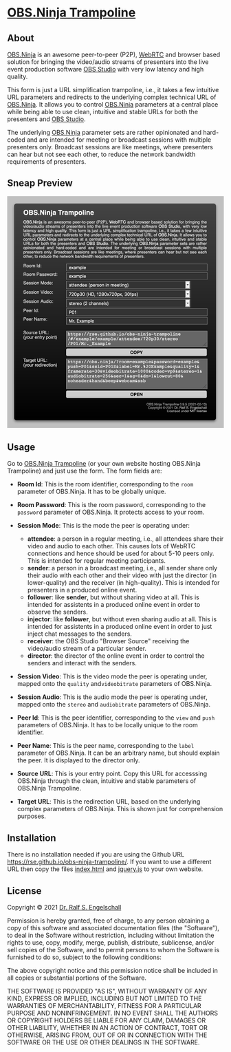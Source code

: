 
[OBS.Ninja Trampoline](https://rse.github.io/obs-ninja-trampoline/)
===================================================================

About
-----

[OBS.Ninja](https://obs.ninja) is an awesome peer-to-peer (P2P),
[WebRTC](https://webrtc.org/) and browser based solution for bringing
the video/audio streams of presenters into the live event production
software [OBS Studio](https://obsproject.com) with very low latency and
high quality.

This form is just a URL simplification trampoline, i.e., it takes a
few intuitive URL parameters and redirects to the underlying complex
technical URL of [OBS.Ninja](https://obs.ninja). It allows you to
control [OBS.Ninja](https://obs.ninja) parameters at a central place
while being able to use clean, intuitive and stable URLs for both the
presenters and [OBS Studio](https://obsproject.com).

The underlying [OBS.Ninja](https://obs.ninja) parameter sets are rather
opinionated and hard-coded and are intended for meeting or broadcast
sessions with multiple presenters only. Broadcast sessions are like
meetings, where presenters can hear but not see each other, to reduce
the network bandwidth requirements of presenters.

Sneap Preview
-------------

![OBS.Ninja Trampoline](screenshot.png)

Usage
-----

Go to [OBS.Ninja Trampoline](https://rse.github.io/obs-ninja-trampoline/)
(or your own website hosting OBS.Ninja Trampoline) and just use the form.
The form fields are:

- **Room Id**:
  This is the room identifier, corresponding to the `room` parameter of
  OBS.Ninja. It has to be globally unique.

- **Room Password**:
  This is the room password, corresponding to the `password` parameter of
  OBS.Ninja. It protects access to your room.

- **Session Mode**:
  This is the mode the peer is operating under:
  - **attendee**:
    a person in a regular meeting, i.e., all attendees share their video
    and audio to each other. This causes lots of WebRTC connections and
    hence should be used for about 5-10 peers only. This is intended for
    regular meeting participants.
  - **sender**:
    a person in a broadcast meeting, i.e., all sender share only their
    audio with each other and their video with just the director (in
    lower-quality) and the receiver (in high-quality). This is intended
    for presenters in a produced online event.
  - **follower**:
    like **sender**, but without sharing video at all. This is intended
    for assistents in a produced online event in order to observe the
    senders.
  - **injector**:
    like **follower**, but without even sharing audio at all. This is
    intended for assistents in a produced online event in order to just
    inject chat messages to the senders.
  - **receiver**:
    the OBS Studio "Browser Source" receiving the video/audio stream
    of a particular sender.
  - **director**:
    the director of the online event in order to control
    the senders and interact with the senders.

- **Session Video**:
  This is the video mode the peer is operating under, mapped onto the
  `quality` and`videobitrate` parameters of OBS.Ninja.

- **Session Audio**:
  This is the audio mode the peer is operating under, mapped onto the
  `stereo` and `audiobitrate` parameters of OBS.Ninja.

- **Peer Id**:
  This is the peer identifier, corresponding to the `view` and `push`
  parameters of OBS.Ninja. It has to be locally unique to the room identifier.

- **Peer Name**:
  This is the peer name, corresponding to the `label` parameter of
  OBS.Ninja. It can be an arbitrary name, but should explain the peer.
  It is displayed to the director only.

- **Source URL**:
  This is your entry point.
  Copy this URL for accesssing OBS.Ninja through the clean, intuitive
  and stable parameters of OBS.Ninja Trampoline.

- **Target URL**:
  This is the redirection URL, based on the underlying complex parameters
  of OBS.Ninja. This is shown just for comprehension purposes.

Installation
------------

There is no installation needed if you are using the Github URL
https://rse.github.io/obs-ninja-trampoline/. If you want to
use a different URL then copy the files [index.html](index.html)
and [jquery.js](jquery.js) to your own website.

License
-------

Copyright &copy; 2021 [Dr. Ralf S. Engelschall](http://engelschall.com/)

Permission is hereby granted, free of charge, to any person obtaining
a copy of this software and associated documentation files (the
"Software"), to deal in the Software without restriction, including
without limitation the rights to use, copy, modify, merge, publish,
distribute, sublicense, and/or sell copies of the Software, and to
permit persons to whom the Software is furnished to do so, subject to
the following conditions:

The above copyright notice and this permission notice shall be included
in all copies or substantial portions of the Software.

THE SOFTWARE IS PROVIDED "AS IS", WITHOUT WARRANTY OF ANY KIND,
EXPRESS OR IMPLIED, INCLUDING BUT NOT LIMITED TO THE WARRANTIES OF
MERCHANTABILITY, FITNESS FOR A PARTICULAR PURPOSE AND NONINFRINGEMENT.
IN NO EVENT SHALL THE AUTHORS OR COPYRIGHT HOLDERS BE LIABLE FOR ANY
CLAIM, DAMAGES OR OTHER LIABILITY, WHETHER IN AN ACTION OF CONTRACT,
TORT OR OTHERWISE, ARISING FROM, OUT OF OR IN CONNECTION WITH THE
SOFTWARE OR THE USE OR OTHER DEALINGS IN THE SOFTWARE.

